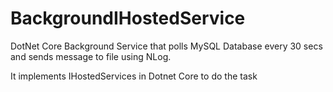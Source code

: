 # BackgroundIHostedService
DotNet Core Background Service that polls MySQL Database every 30 secs and sends message to file using NLog.

It implements IHostedServices in Dotnet Core to do the task
